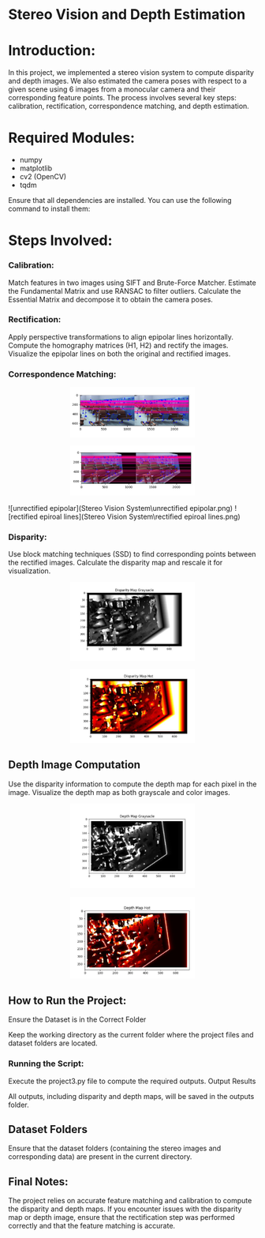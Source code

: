 # Stereo Vision and Depth Estimation

# Introduction:
In this project, we implemented a stereo vision system to compute disparity and depth images. We also estimated the camera poses with respect to a given scene using 6 images from a monocular camera and their corresponding feature points. The process involves several key steps: calibration, rectification, correspondence matching, and depth estimation.

# Required Modules:
- numpy
- matplotlib
- cv2 (OpenCV)
- tqdm

Ensure that all dependencies are installed. You can use the following command to install them:



# Steps Involved:

### Calibration:

Match features in two images using SIFT and Brute-Force Matcher.
Estimate the Fundamental Matrix and use RANSAC to filter outliers.
Calculate the Essential Matrix and decompose it to obtain the camera poses.

### Rectification:

Apply perspective transformations to align epipolar lines horizontally.
Compute the homography matrices (H1, H2) and rectify the images.
Visualize the epipolar lines on both the original and rectified images.

### Correspondence Matching:

<p align="center">
  <img src="https://github.com/manosrijanB/ENPM673-Perception-for-Autonomous-Robots/blob/main/Stereo%20Vision%20and%20Depth%20Estimation/unrectified%20epipolar.png" width="50%">
</p>

<p align="center">
  <img src="https://github.com/manosrijanB/ENPM673-Perception-for-Autonomous-Robots/blob/main/Stereo%20Vision%20and%20Depth%20Estimation/rectified%20epiroal%20lines.png" width="50%">
</p>
![unrectified epipolar](Stereo Vision System\unrectified epipolar.png)
![rectified epiroal lines](Stereo Vision System\rectified epiroal lines.png)

### Disparity:
Use block matching techniques (SSD) to find corresponding points between the rectified images.
Calculate the disparity map and rescale it for visualization.

<p align="center">
  <img src="https://github.com/manosrijanB/ENPM673-Perception-for-Autonomous-Robots/blob/main/Stereo%20Vision%20and%20Depth%20Estimation/disparity(grey).png" width="50%">
</p>

<p align="center">
  <img src="https://github.com/manosrijanB/ENPM673-Perception-for-Autonomous-Robots/blob/main/Stereo%20Vision%20and%20Depth%20Estimation/disparity%20(hot).png" width="50%">
</p>


## Depth Image Computation



Use the disparity information to compute the depth map for each pixel in the image.
Visualize the depth map as both grayscale and color images.

<p align="center">
  <img src="https://github.com/manosrijanB/ENPM673-Perception-for-Autonomous-Robots/blob/main/Stereo%20Vision%20and%20Depth%20Estimation/depth%20map(gray%20scale).png" width="50%">
</p>

<p align="center">
  <img src="https://github.com/manosrijanB/ENPM673-Perception-for-Autonomous-Robots/blob/main/Stereo%20Vision%20and%20Depth%20Estimation/depth%20map%20(hot).png" width="50%">
</p>

## How to Run the Project:
Ensure the Dataset is in the Correct Folder

Keep the working directory as the current folder where the project files and dataset folders are located.
### Running the Script:

Execute the project3.py file to compute the required outputs.
Output Results

All outputs, including disparity and depth maps, will be saved in the outputs folder.

## Dataset Folders

Ensure that the dataset folders (containing the stereo images and corresponding data) are present in the current directory.

## Final Notes:
The project relies on accurate feature matching and calibration to compute the disparity and depth maps.
If you encounter issues with the disparity map or depth image, ensure that the rectification step was performed correctly and that the feature matching is accurate.




